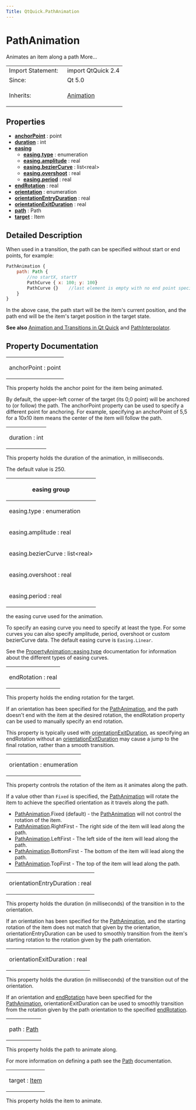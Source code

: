 ```yaml
---
Title: QtQuick.PathAnimation
---
```

        
PathAnimation
=============

<span class="subtitle"></span>
Animates an item along a path More...

<table>
<colgroup>
<col width="50%" />
<col width="50%" />
</colgroup>
<tbody>
<tr class="odd">
<td>Import Statement:</td>
<td>import QtQuick 2.4</td>
</tr>
<tr class="even">
<td>Since:</td>
<td>Qt 5.0</td>
</tr>
<tr class="odd">
<td>Inherits:</td>
<td><p><a href="QtQuick.Animation.md">Animation</a></p></td>
</tr>
</tbody>
</table>

<span id="properties"></span>
Properties
----------

-   ****[anchorPoint](#anchorPoint-prop)**** : point
-   ****[duration](#duration-prop)**** : int
-   ****[easing](#easing-prop)****
    -   ****[easing.type](#easing.type-prop)**** : enumeration
    -   ****[easing.amplitude](#easing.amplitude-prop)**** : real
    -   ****[easing.bezierCurve](#easing.bezierCurve-prop)**** : list&lt;real&gt;
    -   ****[easing.overshoot](#easing.overshoot-prop)**** : real
    -   ****[easing.period](#easing.period-prop)**** : real
-   ****[endRotation](#endRotation-prop)**** : real
-   ****[orientation](#orientation-prop)**** : enumeration
-   ****[orientationEntryDuration](#orientationEntryDuration-prop)**** : real
-   ****[orientationExitDuration](#orientationExitDuration-prop)**** : real
-   ****[path](#path-prop)**** : Path
-   ****[target](#target-prop)**** : Item

<span id="details"></span>
Detailed Description
--------------------

When used in a transition, the path can be specified without start or end points, for example:

``` qml
PathAnimation {
    path: Path {
        //no startX, startY
        PathCurve { x: 100; y: 100}
        PathCurve {}    //last element is empty with no end point specified
    }
}
```

In the above case, the path start will be the item's current position, and the path end will be the item's target position in the target state.

**See also** [Animation and Transitions in Qt Quick](../QtQuick.qtquick-statesanimations-animations.md) and [PathInterpolator](https://developer.ubuntu.comapps/qml/sdk-15.04.3/QtQuick.animation/#pathinterpolator).

Property Documentation
----------------------

<table>
<colgroup>
<col width="100%" />
</colgroup>
<tbody>
<tr class="odd">
<td><p><span id="anchorPoint-prop"></span><span class="name">anchorPoint</span> : <span class="type">point</span></p></td>
</tr>
</tbody>
</table>

This property holds the anchor point for the item being animated.

By default, the upper-left corner of the target (its 0,0 point) will be anchored to (or follow) the path. The anchorPoint property can be used to specify a different point for anchoring. For example, specifying an anchorPoint of 5,5 for a 10x10 item means the center of the item will follow the path.

<table>
<colgroup>
<col width="100%" />
</colgroup>
<tbody>
<tr class="odd">
<td><p><span id="duration-prop"></span><span class="name">duration</span> : <span class="type">int</span></p></td>
</tr>
</tbody>
</table>

This property holds the duration of the animation, in milliseconds.

The default value is 250.

<table>
<colgroup>
<col width="100%" />
</colgroup>
<thead>
<tr class="header">
<th><p><span id="easing-prop"></span><strong>easing group</strong></p></th>
</tr>
</thead>
<tbody>
<tr class="odd">
<td><p><span id="easing.type-prop"></span><span class="name">easing.type</span> : <span class="type">enumeration</span></p></td>
</tr>
<tr class="even">
<td><p><span id="easing.amplitude-prop"></span><span class="name">easing.amplitude</span> : <span class="type">real</span></p></td>
</tr>
<tr class="odd">
<td><p><span id="easing.bezierCurve-prop"></span><span class="name">easing.bezierCurve</span> : <span class="type">list</span>&lt;<span class="type">real</span>&gt;</p></td>
</tr>
<tr class="even">
<td><p><span id="easing.overshoot-prop"></span><span class="name">easing.overshoot</span> : <span class="type">real</span></p></td>
</tr>
<tr class="odd">
<td><p><span id="easing.period-prop"></span><span class="name">easing.period</span> : <span class="type">real</span></p></td>
</tr>
</tbody>
</table>

the easing curve used for the animation.

To specify an easing curve you need to specify at least the type. For some curves you can also specify amplitude, period, overshoot or custom bezierCurve data. The default easing curve is `Easing.Linear`.

See the [PropertyAnimation::easing.type](../QtQuick.PropertyAnimation.md#easing.type-prop) documentation for information about the different types of easing curves.

<table>
<colgroup>
<col width="100%" />
</colgroup>
<tbody>
<tr class="odd">
<td><p><span id="endRotation-prop"></span><span class="name">endRotation</span> : <span class="type">real</span></p></td>
</tr>
</tbody>
</table>

This property holds the ending rotation for the target.

If an orientation has been specified for the [PathAnimation](https://developer.ubuntu.comapps/qml/sdk-15.04.3/QtQuick.animation/#pathanimation), and the path doesn't end with the item at the desired rotation, the endRotation property can be used to manually specify an end rotation.

This property is typically used with [orientationExitDuration](#orientationExitDuration-prop), as specifying an endRotation without an [orientationExitDuration](#orientationExitDuration-prop) may cause a jump to the final rotation, rather than a smooth transition.

<table>
<colgroup>
<col width="100%" />
</colgroup>
<tbody>
<tr class="odd">
<td><p><span id="orientation-prop"></span><span class="name">orientation</span> : <span class="type">enumeration</span></p></td>
</tr>
</tbody>
</table>

This property controls the rotation of the item as it animates along the path.

If a value other than `Fixed` is specified, the [PathAnimation](https://developer.ubuntu.comapps/qml/sdk-15.04.3/QtQuick.animation/#pathanimation) will rotate the item to achieve the specified orientation as it travels along the path.

-   [PathAnimation](https://developer.ubuntu.comapps/qml/sdk-15.04.3/QtQuick.animation/#pathanimation).Fixed (default) - the [PathAnimation](https://developer.ubuntu.comapps/qml/sdk-15.04.3/QtQuick.animation/#pathanimation) will not control the rotation of the item.
-   [PathAnimation](https://developer.ubuntu.comapps/qml/sdk-15.04.3/QtQuick.animation/#pathanimation).RightFirst - The right side of the item will lead along the path.
-   [PathAnimation](https://developer.ubuntu.comapps/qml/sdk-15.04.3/QtQuick.animation/#pathanimation).LeftFirst - The left side of the item will lead along the path.
-   [PathAnimation](https://developer.ubuntu.comapps/qml/sdk-15.04.3/QtQuick.animation/#pathanimation).BottomFirst - The bottom of the item will lead along the path.
-   [PathAnimation](https://developer.ubuntu.comapps/qml/sdk-15.04.3/QtQuick.animation/#pathanimation).TopFirst - The top of the item will lead along the path.

<table>
<colgroup>
<col width="100%" />
</colgroup>
<tbody>
<tr class="odd">
<td><p><span id="orientationEntryDuration-prop"></span><span class="name">orientationEntryDuration</span> : <span class="type">real</span></p></td>
</tr>
</tbody>
</table>

This property holds the duration (in milliseconds) of the transition in to the orientation.

If an orientation has been specified for the [PathAnimation](https://developer.ubuntu.comapps/qml/sdk-15.04.3/QtQuick.animation/#pathanimation), and the starting rotation of the item does not match that given by the orientation, orientationEntryDuration can be used to smoothly transition from the item's starting rotation to the rotation given by the path orientation.

<table>
<colgroup>
<col width="100%" />
</colgroup>
<tbody>
<tr class="odd">
<td><p><span id="orientationExitDuration-prop"></span><span class="name">orientationExitDuration</span> : <span class="type">real</span></p></td>
</tr>
</tbody>
</table>

This property holds the duration (in milliseconds) of the transition out of the orientation.

If an orientation and [endRotation](#endRotation-prop) have been specified for the [PathAnimation](https://developer.ubuntu.comapps/qml/sdk-15.04.3/QtQuick.animation/#pathanimation), orientationExitDuration can be used to smoothly transition from the rotation given by the path orientation to the specified [endRotation](#endRotation-prop).

<table>
<colgroup>
<col width="100%" />
</colgroup>
<tbody>
<tr class="odd">
<td><p><span id="path-prop"></span><span class="name">path</span> : <span class="type"><a href="QtQuick.Path.md">Path</a></span></p></td>
</tr>
</tbody>
</table>

This property holds the path to animate along.

For more information on defining a path see the [Path](../QtQuick.Path.md) documentation.

<table>
<colgroup>
<col width="100%" />
</colgroup>
<tbody>
<tr class="odd">
<td><p><span id="target-prop"></span><span class="name">target</span> : <span class="type"><a href="QtQuick.Item.md">Item</a></span></p></td>
</tr>
</tbody>
</table>

This property holds the item to animate.

